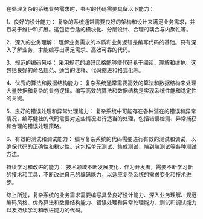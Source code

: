 在处理复杂的系统业务需求时，书写的代码需要具备以下能力：

1、良好的设计能力： 复杂的系统通常需要良好的架构和设计来满足业务需求，并且易于维护和扩展。这包括合适的模块化、分层设计、合理的耦合与内聚性等。

2、深入的业务理解： 理解业务需求的本质和业务逻辑是编写代码的基础。只有深入了解业务，才能编写出满足需求、高效可靠的代码。

3、规范的编码风格： 采用规范的编码风格能够使代码易于阅读、理解和维护。这包括良好的命名规范、适当的注释、代码缩进和格式化等。

4、优秀的算法和数据结构能力： 复杂系统通常需要高效的算法和数据结构来处理大量数据和复杂的业务逻辑。编写高效的算法和数据结构是实现系统性能和稳定性的关键。

5、良好的错误处理和异常处理能力： 复杂系统中可能存在各种潜在的错误和异常情况，编写健壮的代码需要对这些情况进行适当的处理，包括错误检测、异常捕获和合理的错误处理策略。

6、有效的测试和调试能力： 编写复杂系统的代码需要进行有效的测试和调试，以确保代码的正确性和稳定性。这包括单元测试、集成测试、端到端测试等各种测试方法。

持续学习和改进的能力： 技术领域不断发展变化，作为开发者，需要不断学习新的技术和工具，不断改进自己的编码能力，以适应复杂系统的需求变化和技术进步。

综上所述，复杂系统的业务需求需要编写具备良好设计能力、深入业务理解、规范编码风格、优秀算法和数据结构能力、错误处理和异常处理能力、测试和调试能力以及持续学习和改进能力的代码。
